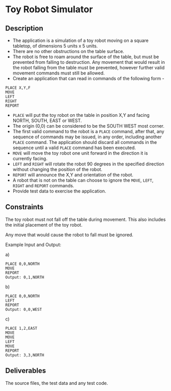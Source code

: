 # Toy Robot Simulator
 
## Description
* The application is a simulation of a toy robot moving on a square tabletop, of
  dimensions 5 units x 5 units.
* There are no other obstructions on the table surface.
* The robot is free to roam around the surface of the table, but must be
  prevented from falling to destruction. Any movement that would result in the
  robot falling from the table must be prevented, however further valid movement
  commands must still be allowed.
* Create an application that can read in commands of the following form -
```
PLACE X,Y,F
MOVE
LEFT
RIGHT
REPORT
```
* `PLACE` will put the toy robot on the table in position X,Y and facing NORTH,
  SOUTH, EAST or WEST.
* The origin (0,0) can be considered to be the SOUTH WEST most corner.
* The first valid command to the robot is a `PLACE` command, after that, any
  sequence of commands may be issued, in any order, including another `PLACE`
  command. The application should discard all commands in the sequence until a
  valid `PLACE` command has been executed.
* `MOVE` will move the toy robot one unit forward in the direction it is
  currently facing.
* `LEFT` and `RIGHT` will rotate the robot 90 degrees in the specified direction
  without changing the position of the robot.
* `REPORT` will announce the X,Y and orientation of the robot.
* A robot that is not on the table can choose to ignore the `MOVE`, `LEFT`,
  `RIGHT` and `REPORT` commands.
* Provide test data to exercise the application.
 
 
## Constraints
The toy robot must not fall off the table during movement. This also includes
the initial placement of the toy robot.

Any move that would cause the robot to fall must be ignored.
 
Example Input and Output:

a)

    PLACE 0,0,NORTH
    MOVE
    REPORT
    Output: 0,1,NORTH
 
b)

    PLACE 0,0,NORTH
    LEFT
    REPORT
    Output: 0,0,WEST
 
c)

    PLACE 1,2,EAST
    MOVE
    MOVE
    LEFT
    MOVE
    REPORT
    Output: 3,3,NORTH
 
 
## Deliverables
The source files, the test data and any test code.
